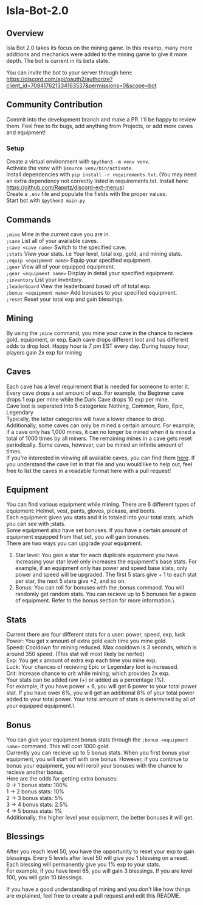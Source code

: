 # Isla-Bot-2.0

## Overview

Isla Bot 2.0 takes its focus on the mining game. In this revamp, many more additions and mechanics were added to the mining game to give it more depth. 
The bot is current in its beta state.

You can invite the bot to your server through here: https://discord.com/api/oauth2/authorize?client_id=708417621334163537&permissions=0&scope=bot

## Community Contribution
Commit into the development branch and make a PR. I'll be happy to review them.
Feel free to fix bugs, add anything from Projects, or add more caves and equipment!

### Setup
Create a virtual environment with `$python3 -m venv venv`.\
Activate the venv with `$source venv/bin/activate`.\
Install dependencies with `pip install -r requirements.txt`. (You may need an extra dependency not correctly listed in requirements.txt. Install here: https://github.com/Rapptz/discord-ext-menus) \
Create a `.env` file and populate the fields with the proper values.\
Start bot with `$python3 main.py`

## Commands

`;mine` Mine in the current cave you are in.\
`;cave` List all of your available caves.\
`;cave <cave name>` Switch to the specified cave.\
`;stats` View your stats. i.e Your level, total exp, gold, and mining stats.\
`;equip <equipment name>` Equip your specified equipment.\
`;gear` View all of your equipped equipment.\
`;gear <equipment name>` Display in detail your specified equipment.\
`;inventory` List your inventory.\
`;leaderboard` View the leaderboard based off of total exp.\
`;bonus <equipment name>` Add bonuses to your specified equipment.\
`;reset` Reset your total exp and gain blessings.

## Mining
By using the `;mine` command, you mine your cave in the chance to recieve gold, equipment, or exp. Each cave drops different loot and has different odds to drop loot. Happy hour is 7 pm EST every day. During happy hour, players gain 2x exp for mining

## Caves
Each cave has a level requirement that is needed for someone to enter it. Every cave drops a set amount of exp. For example, the Beginner cave drops 1 exp per mine while the Dark Cave drops 10 exp per mine.\
Cave loot is seperated into 5 categories: Nothing, Common, Rare, Epic, Legendary\
Typically, the latter categories will have a lower chance to drop.\
Additionally, some caves can only be mined a certain amount. For example, if a cave only has 1,000 mines, it can no longer be mined when it is mined a total of 1000 times by all miners. The remaining mines in a cave gets reset periodically. Some caves, however, can be mined an infinite amount of times.\
If you're interested in viewing all available caves, you can find them [here](https://github.com/kanedu828/Isla-Bot-2.0/blob/master/data/caves.py).
If you understand the cave list in that file and you would like to help out, feel free to list the caves in a readable format here with a pull request!

## Equipment
You can find various equipment while mining. There are 6 different types of equipment: Helmet, vest, pants, gloves, pickaxe, and boots.\
Each equipment gives you stats and it is totaled into your total stats, which you can see with ;stats.\
Some equipment also have set bonuses. If you have a certain amount of equipment equipped from that set, you will gain bonuses.\
There are two ways you can upgrade your equipment.
1. Star level: You gain a star for each duplicate equipment you have. Increasing your star level only increases the equipment's base stats. For example, if an equipment only has power and speed base stats, only power and speed will be upgraded. The first 5 stars give + 1 to each stat per star, the next 5 stars give +2, and so on.
2. Bonus: You can roll for bonuses with the ;bonus <equipment name> command. You will randomly get random stats. You can recieve up to 5 bonuses for a piece of equipment. Refer to the bonus section for more information.\


## Stats
Current there are four different stats for a user: power, speed, exp, luck\
Power: You get x amount of extra gold each time you mine gold.\
Speed: Cooldown for mining reduced. Max cooldown is 3 seconds, which is around 350 speed. (This stat will most likely be nerfed)\
Exp: You get x amount of extra exp each time you mine exp.\
Luck: Your chances of recieving Epic or Legendary loot is increased.\
Crit: Increase chance to crit while mining, which provides 2x exp.\
Your stats can be added raw (+) or added as a percentage (%).\
For example, if you have power + 6, you will get 6 power to your total power stat. If you have ower 6%, you will get an additional 6% of your total power added to your total power.
Your total amount of stats is determined by all of your equipped equipment.\

## Bonus
You can give your equipment bonus stats through the `;bonus <equipment name>` command. This will cost 1000 gold.\
Currently you can recieve up to 5 bonus stats. When you first bonus your equipment, you will start off with one bonus. However, if you continue to bonus your equipment, you will reroll your bonuses with the chance to recieve another bonus.\
Here are the odds for getting extra bonuses:\
0 -> 1 bonus stats: 100%\
1 -> 2 bonus stats: 10%\
2 -> 3 bonus stats: 5%\
3 -> 4 bonus stats: 2.5%\
4 -> 5 bonus stats: 1%\
Additionally, the higher level your equipment, the better bonuses it will get.
  
## Blessings
After you reach level 50, you have the opportunity to reset your exp to gain blessings. Every 5 levels after level 50 will give you 1 blessing on a reset. Each blessing will permanently give you 1% exp to your stats.\
For example, if you have level 65, you will gain 3 blessings. If you are level 100, you will gain 10 blessings.

If you have a good understanding of mining and you don't like how things are explained, feel free to create a pull request and edit this README.

